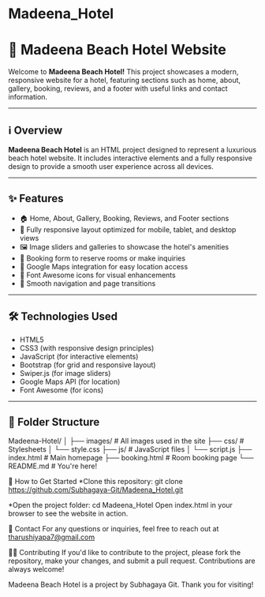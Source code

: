﻿# Madeena_Hotel
# 🏨 Madeena Beach Hotel Website

Welcome to **Madeena Beach Hotel!** This project showcases a modern, responsive website for a hotel, featuring sections such as home, about, gallery, booking, reviews, and a footer with useful links and contact information.

---

## ℹ️ Overview

**Madeena Beach Hotel** is an HTML project designed to represent a luxurious beach hotel website. It includes interactive elements and a fully responsive design to provide a smooth user experience across all devices.

---

## ✨ Features

- 🏠 Home, About, Gallery, Booking, Reviews, and Footer sections
- 📱 Fully responsive layout optimized for mobile, tablet, and desktop views
- 🖼️ Image sliders and galleries to showcase the hotel's amenities
- 🧳 Booking form to reserve rooms or make inquiries
- 📍 Google Maps integration for easy location access
- 🎨 Font Awesome icons for visual enhancements
- 🔄 Smooth navigation and page transitions

---

## 🛠️ Technologies Used

- HTML5  
- CSS3 (with responsive design principles)  
- JavaScript (for interactive elements)  
- Bootstrap (for grid and responsive layout)  
- Swiper.js (for image sliders)  
- Google Maps API (for location)  
- Font Awesome (for icons)  

---

## 📁 Folder Structure

Madeena-Hotel/
│
├── images/              # All images used in the site
├── css/                 # Stylesheets
│   └── style.css
├── js/                  # JavaScript files
│   └── script.js
├── index.html           # Main homepage
├── booking.html         # Room booking page
└── README.md            # You're here!

🚀 How to Get Started
*Clone this repository:
git clone https://github.com/Subhagaya-Git/Madeena_Hotel.git

*Open the project folder:
cd Madeena_Hotel
Open index.html in your browser to see the website in action.

💬 Contact
For any questions or inquiries, feel free to reach out at tharushiyapa7@gmail.com

👨‍💻 Contributing
If you'd like to contribute to the project, please fork the repository, make your changes, and submit a pull request. Contributions are always welcome!

Madeena Beach Hotel is a project by Subhagaya Git. Thank you for visiting!
